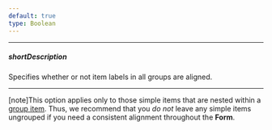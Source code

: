 ```yaml
---
default: true
type: Boolean
---
```

---
##### shortDescription
Specifies whether or not item labels in all groups are aligned.

---
[note]This option applies only to those simple items that are nested within a [group item](/api-reference/10%20UI%20Widgets/dxForm/5%20Item%20Types/GroupItem '/Documentation/ApiReference/UI_Widgets/dxForm/Item_Types/GroupItem/'). Thus, we recommend that you _do not_ leave any simple items ungrouped if you need a consistent alignment throughout the **Form**.